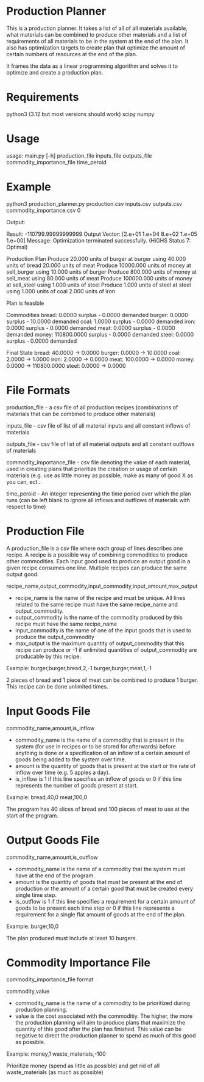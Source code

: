 # Production Planner

This is a production planner. It takes a list of all of all materials available, what materials can be combined to produce other materials and a list of requirements of all materials to be in
the system at the end of the plan. It also has optimization targets to create plan that optimize the amount of certain numbers of resources at the end of the plan.

It frames the data as a linear programming algorithm and solves it to optimize and create a production plan.

# Requirements
python3 (3.12 but most versions should work)
scipy
numpy

# Usage

usage: main.py [-h]
               production_file inputs_file outputs_file
               commodity_importance_file time_peroid

# Example

python3 production_planner.py production.csv inputs.csv outputs.csv commodity_importance.csv 0

Output:

Result: -110799.99999999999
Output Vector: [2.e+01 1.e+04 8.e+02 1.e+05 1.e+00]
Message: Optimization terminated successfully. (HiGHS Status 7: Optimal)

Production Plan
    Produce 20.000 units of burger at burger using
        40.000 units of bread
        20.000 units of meat
    Produce 10000.000 units of money at sell_burger using
        10.000 units of burger
    Produce 800.000 units of money at sell_meat using
        80.000 units of meat
    Produce 100000.000 units of money at sell_steel using
        1.000 units of steel
    Produce 1.000 units of steel at steel using
        1.000 units of coal
        2.000 units of iron

Plan is feasible

Commodities
    bread: 0.0000 surplus - 0.0000 demanded
    burger: 0.0000 surplus - 10.0000 demanded
    coal: 1.0000 surplus - 0.0000 demanded
    iron: 0.0000 surplus - 0.0000 demanded
    meat: 0.0000 surplus - 0.0000 demanded
    money: 110800.0000 surplus - 0.0000 demanded
    steel: 0.0000 surplus - 0.0000 demanded

Final State
    bread: 40.0000 -> 0.0000
    burger: 0.0000 -> 10.0000
    coal: 2.0000 -> 1.0000
    iron: 2.0000 -> 0.0000
    meat: 100.0000 -> 0.0000
    money: 0.0000 -> 110800.0000
    steel: 0.0000 -> 0.0000

# File Formats

production_file - a csv file of all production recipes (combinations of materials that can be combined to produce other materials)

inputs_file - csv file of list of all material inputs and all constant inflows of materials

outputs_file - csv file of list of all material outputs and all constant outflows of materials

commodity_importance_file - csv file denoting the value of each material, used in creating plans that prioritize the creation or usage of certain materials (e.g. use as little money as possible,
make as many of good X as you can, ect...

time_peroid - An integer representing the time period over which the plan runs (can be left blank to ignore all inflows and outflows of materials with respect to time)

# Production File

A production_file is a csv file where each group of lines describes one recipe. A recipe is a possible way of combining commodities to produce other commodities. Each input good used to produce an output good in a given recipe consumes one line. Multiple recipes can produce the same output good.

recipe_name,output_commodity,input_commodity,input_amount,max_output
- recipe_name is the name of the recipe and must be unique. All lines related to the same recipe must have the same recipe_name and output_commodity.
- output_commodity is the name of the commodity produced by this recipe  must have the same recipe_name
- input_commodity is the name of one of the input goods that is used to produce the output_commodity
- max_output is the maximum quantity of output_commodity that this recipe can produce or -1 if unlimited quantities of output_commodity are producable by this recipe.

Example:
burger,burger,bread,2,-1
burger,burger,meat,1,-1

2 pieces of bread and 1 piece of meat can be combined to produce 1 burger. This recipe can be done unlimited times.

# Input Goods File

commodity_name,amount,is_inflow

- commodity_name is the name of a commodity that is present in the system (for use in recipes or to be stored for afterwards) before anything is done or a specification of an inflow of a certain amount of goods being added to the system over time.
- amount is the quantity of goods that is present at the start or the rate of inflow over time (e.g. 5 apples a day).
- is_inflow is 1 if this line specifies an inflow of goods or 0 if this line represents the number of goods present at start.

Example:
bread,40,0
meat,100,0

The program has 40 slices of bread and 100 pieces of meat to use at the start of the program.

# Output Goods File

commodity_name,amount,is_outflow

- commodity_name is the name of a commodity that the system must have at the end of the program.
- amount is the quantity of goods that must be present at the end of production or the amount of a certain good that must be created every single time step.
- is_outflow is 1 if this line specifies a requirement for a certain amount of goods to be present each time step or 0 if this line represents a requirement for a single flat amount of goods at the end of the plan.

Example:
burger,10,0

The plan produced must include at least 10 burgers.

# Commodity Importance File

commodity_importance_file format

commodity,value

- commodity_name is the name of a commodity to be prioritized during production planning.
- value is the cost associated with the commoditiy. The higher, the more the production planning will aim to produce plans that maximize the quantity of this good after the plan has finished. This value can be negative to direct the production planner to spend as much of this good as possible.

Example:
money,1
waste_materials,-100

Prioritize money (spend as little as possible) and get rid of all waste_materials (as much as possible)

